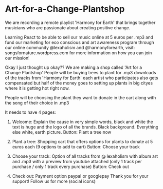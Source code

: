 # Art-for-a-Change-Plantshop
We are recording a remote playlist 'Harmony for Earth' that brings together musicians who are passionate about creating positive change. 

Learning React to be able to sell our music online at 5 euros per .mp3 and fund our marketing for eco conscious and art awareness program through our online community @lexaholism and @harmonyforearth, visit: songsfornature.wordpress.com for more information on how you can join our mission!

Okay I just thought up okay?? We are making a shop called 'Art for a Change Plantshop' People will be buying trees to plant for .mp3 downloads of the tracks from 'Harmony for Earth' each artist who participates also gets compensated but half of the money goes to setting up plants in big cityes where it is getting hot right now.

People will be choosing the plant they want to donate in the cart along with the song of their choice in .mp3

It needs to have 4 pages:
1. Welcome: Explain the cause in very simple words, black and white the text is huge and the logo of all the brands. Black background. Everything else white, earth picture.
Button: Plant a tree now

2. Plant a tree: Shopping cart that offers options for plants to donate at 5 euros each (9 options to add to cart)
Button: Choose your track

3. Choose your track: Option of all tracks from @ lexaholism with album art and .mp3 with a preview from youtube attached (only 1 track per purchase / only 1 track every purchase)
Button: Check out

4. Check out: Payment option paypal or googlepay
Thank you for your support! Follow us for more (social icons)
